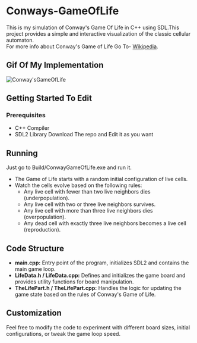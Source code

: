 # Conways-GameOfLife
This is my simulation of Conway's Game Of Life in C++ using SDL.This project provides a simple and interactive visualization of the classic cellular automaton.<br>
For more info about Conway's Game of Life Go To- [Wikipedia](https://en.wikipedia.org/wiki/Conway's_Game_of_Life).

## Gif Of My Implementation
![Conway'sGameOfLife](https://github.com/NaitikRathi/Conways-GameOfLife/assets/84074226/d5a95589-7b6f-4ca1-a77f-00c18cbc0336)

## Getting Started To Edit
### Prerequisites
- C++ Compiler
- SDL2 Library
Download The repo and Edit it as you want

## Running
Just go to Build/ConwayGameOfLife.exe and run it.
- The Game of Life starts with a random initial configuration of live cells.
- Watch the cells evolve based on the following rules:
  - Any live cell with fewer than two live neighbors dies (underpopulation).
  - Any live cell with two or three live neighbors survives.
  - Any live cell with more than three live neighbors dies (overpopulation).
  - Any dead cell with exactly three live neighbors becomes a live cell (reproduction).

## Code Structure
- **main.cpp:** Entry point of the program, initializes SDL2 and contains the main game loop.
- **LifeData.h / LifeData.cpp:** Defines and initializes the game board and provides utility functions for board manipulation.
- **TheLifePart.h / TheLifePart.cpp:** Handles the logic for updating the game state based on the rules of Conway's Game of Life.

## Customization
Feel free to modify the code to experiment with different board sizes, initial configurations, or tweak the game loop speed.
